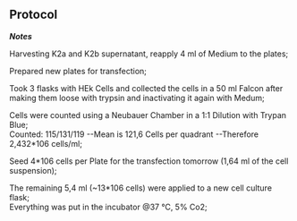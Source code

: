 ﻿---
aimtask: Harvesting K2a and K2b supernatant  
protocol: "-"
date: 2019-10-01  
participants: Eva Neugebauer, Leon Altmann
---    
## Protocol  
_**Notes**_

  

Harvesting K2a and K2b supernatant, reapply 4 ml of Medium to the plates;

  

Prepared new plates for transfection;

Took 3 flasks with HEk Cells and collected the cells in a 50 ml Falcon after making them loose with trypsin and inactivating it again with Medum;

Cells were counted using a Neubauer Chamber in a 1:1 Dilution with Trypan Blue;  
Counted: 115/131/119 --Mean is 121,6 Cells per quadrant --Therefore 2,432*106  cells/ml;

Seed 4*106 cells per Plate for the transfection tomorrow (1,64 ml of the cell suspension);

The remaining 5,4 ml (~13*106  cells) were applied to a new cell culture flask;  
Everything was put in the incubator @37 °C, 5% Co2;
